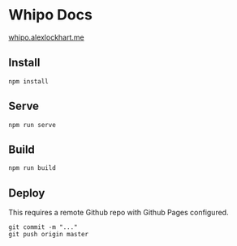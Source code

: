 # Whipo Docs

[whipo.alexlockhart.me](http://whipo.alexlockhart.me/)

## Install

```
npm install
```

## Serve

```
npm run serve
```

## Build

```
npm run build
```

## Deploy

This requires a remote Github repo with Github Pages configured.

```
git commit -m "..."
git push origin master
```

